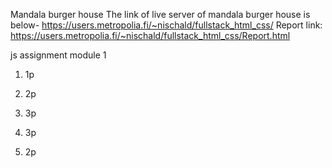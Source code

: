 Mandala burger house 
The link of live server of mandala burger house is below-
https://users.metropolia.fi/~nischald/fullstack_html_css/
Report link: https://users.metropolia.fi/~nischald/fullstack_html_css/Report.html

js assignment
module 1

1.  1p

2.  2p
4.  3p
5.  3p
7.  2p
